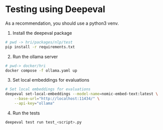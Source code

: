 # Testing using Deepeval

As a recommendation, you should use a python3 venv.

1. Install the deepeval package
```bash
# pwd -> hri/packages/nlp/test
pip install -r requirements.txt
```

2. Run the ollama server
```bash
# pwd-> docker/hri
docker compose -f ollama.yaml up
```

3. Set local embeddings for evaluations

```bash
# Set local embeddings for evaluations
deepeval set-local-embeddings --model-name=nomic-embed-text:latest \
    --base-url="http://localhost:11434/" \
    --api-key="ollama"
```

4. Run the tests
```bash
deepeval test run test_<script>.py
```